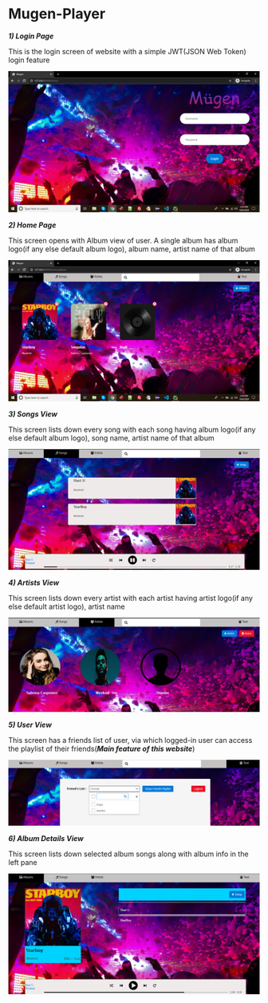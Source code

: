 # Mugen-Player
 
 *********1) Login Page*********
 
This is the login screen of website with a simple JWT(JSON Web Token) login feature

![](screenshots/Screenshot%20(314).png)

 *********2) Home Page*********
 
This screen opens with Album view of user. A single album has album logo(if any else default album logo), album name, artist name of that album
 
 ![](screenshots/Screenshot%20(315).png)

*********3) Songs View*********
 
This screen lists down every song with each song having album logo(if any else default album logo), song name, artist name of that album

![](screenshots/Screenshot%20(318).png)

 *********4) Artists View*********
 
This screen lists down every artist with each artist having artist logo(if any else default artist logo), artist name
 
 ![](screenshots/Screenshot%20(317).png)
 
 *********5) User View*********
 
This screen has a friends list of user, via which logged-in user can access the playlist of their friends(*********Main feature of this website*********)

![](screenshots/Screenshot%20(320).png)

 *********6) Album Details View*********
 
This screen lists down selected album songs along with album info in the left pane 
 
 ![](screenshots/Screenshot%20(322).png)
 
